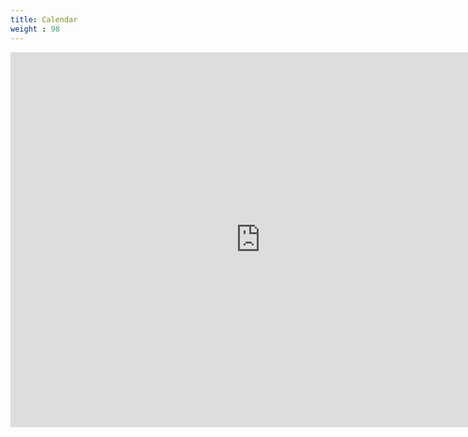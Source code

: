 ```yaml
---
title: Calendar
weight : 98
---
```


<iframe src="https://calendar.google.com/calendar/embed?height=600&amp;wkst=1&amp;bgcolor=%23ffffff&amp;ctz=America%2FNew_York&amp;src=bWlrZWZleUBnbWFpbC5jb20&amp;src=YWRkcmVzc2Jvb2sjY29udGFjdHNAZ3JvdXAudi5jYWxlbmRhci5nb29nbGUuY29t&amp;src=b3NhcGxuZG45MGIyOXZnYXQyZmo0dm5namdAZ3JvdXAuY2FsZW5kYXIuZ29vZ2xlLmNvbQ&amp;src=ZW4udXNhI2hvbGlkYXlAZ3JvdXAudi5jYWxlbmRhci5nb29nbGUuY29t&amp;color=%237986CB&amp;color=%2333B679&amp;color=%23D81B60&amp;color=%230B8043" style="border-width:0" width="800" height="600" frameborder="0" scrolling="no"></iframe>